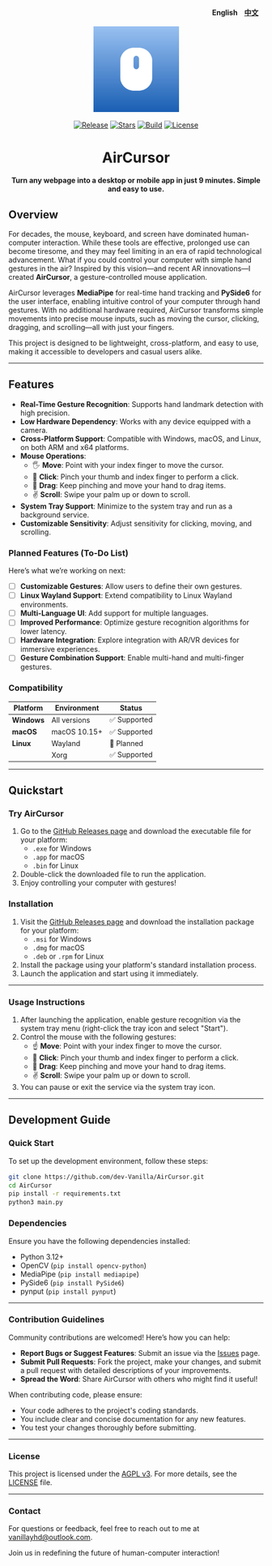<h4 align="right"> 
<span href="README.md">English</span> 
<a href="README_zh_CN.md" 
style="margin: 0 10px;" >中文</a> 
</h4>

<p align="center">
    <img src="./resources/imgs/icon.svg" width=169/>
</p>

<p align="center">
    <a href="https://github.com/dev-Vanilla/AirCursor/releases"><img src="https://img.shields.io/github/v/release/dev-Vanilla/AirCursor?style=flat-square&logo=github" alt="Release"></a>
    <a href="https://github.com/dev-Vanilla/AirCursor/stargazers"><img src="https://img.shields.io/github/stars/dev-Vanilla/AirCursor?style=flat-square&logo=github" alt="Stars"></a>
    <a href="https://github.com/dev-Vanilla/AirCursor/actions/workflows/build.yml"><img src="https://img.shields.io/github/actions/workflow/status/dev-Vanilla/AirCursor/build.yml?style=flat-square&logo=github" alt="Build"></a>
    <a href="https://github.com/dev-Vanilla/AirCursor/blob/main/LICENSE"><img src="https://img.shields.io/github/license/dev-Vanilla/AirCursor?style=flat-square&logo=github" alt="License"></a>
   </a>
</p>

<h1 align="center">AirCursor</h1>  


<p align="center"><strong>Turn any webpage into a desktop or mobile app in just 9 minutes. Simple and easy to use.</strong></p>


## Overview

For decades, the mouse, keyboard, and screen have dominated human-computer interaction. While these tools are effective, prolonged use can become tiresome, and they may feel limiting in an era of rapid technological advancement. What if you could control your computer with simple hand gestures in the air? Inspired by this vision—and recent AR innovations—I created **AirCursor**, a gesture-controlled mouse application.

AirCursor leverages **MediaPipe** for real-time hand tracking and **PySide6** for the user interface, enabling intuitive control of your computer through hand gestures. With no additional hardware required, AirCursor transforms simple movements into precise mouse inputs, such as moving the cursor, clicking, dragging, and scrolling—all with just your fingers.

This project is designed to be lightweight, cross-platform, and easy to use, making it accessible to developers and casual users alike.

---

## Features

- **Real-Time Gesture Recognition**: Supports hand landmark detection with high precision.
- **Low Hardware Dependency**: Works with any device equipped with a camera.
- **Cross-Platform Support**: Compatible with Windows, macOS, and Linux, on both ARM and x64 platforms.
- **Mouse Operations**:
  - 🖐️ **Move**: Point with your index finger to move the cursor.
  - 🫵 **Click**: Pinch your thumb and index finger to perform a click.
  - 🤏 **Drag**: Keep pinching and move your hand to drag items.
  - ✌️ **Scroll**: Swipe your palm up or down to scroll.
- **System Tray Support**: Minimize to the system tray and run as a background service.
- **Customizable Sensitivity**: Adjust sensitivity for clicking, moving, and scrolling.

### Planned Features (To-Do List)

Here’s what we’re working on next:

- [ ] **Customizable Gestures**: Allow users to define their own gestures.
- [ ] **Linux Wayland Support**: Extend compatibility to Linux Wayland environments.
- [ ] **Multi-Language UI**: Add support for multiple languages.
- [ ] **Improved Performance**: Optimize gesture recognition algorithms for lower latency.
- [ ] **Hardware Integration**: Explore integration with AR/VR devices for immersive experiences.
- [ ] **Gesture Combination Support**: Enable multi-hand and multi-finger gestures.

### Compatibility

| Platform       | Environment      | Status        |
|----------------|------------------|---------------|
| **Windows**    | All versions     | ✅ Supported  |
| **macOS**      | macOS 10.15+     | ✅ Supported  |
| **Linux**      | Wayland          | 🚧 Planned    |
|                | Xorg             | ✅ Supported  |

---

## Quickstart

### Try AirCursor
1. Go to the [GitHub Releases page](https://github.com/dev-Vanilla/AirCursor/releases) and download the executable file for your platform:
   - `.exe` for Windows
   - `.app` for macOS
   - `.bin` for Linux
2. Double-click the downloaded file to run the application.
3. Enjoy controlling your computer with gestures!

### Installation
1. Visit the [GitHub Releases page](https://github.com/dev-Vanilla/AirCursor/releases) and download the installation package for your platform:
   - `.msi` for Windows
   - `.dmg` for macOS
   - `.deb` or `.rpm` for Linux
2. Install the package using your platform's standard installation process.
3. Launch the application and start using it immediately.

---

### Usage Instructions

1. After launching the application, enable gesture recognition via the system tray menu (right-click the tray icon and select "Start").
2. Control the mouse with the following gestures:
   - ☝️ **Move**: Point with your index finger to move the cursor.
   - 🫵 **Click**: Pinch your thumb and index finger to perform a click.
   - 🤏 **Drag**: Keep pinching and move your hand to drag items.
   - ✌️ **Scroll**: Swipe your palm up or down to scroll.
3. You can pause or exit the service via the system tray icon.

---

## Development Guide

### Quick Start

To set up the development environment, follow these steps:

```bash
git clone https://github.com/dev-Vanilla/AirCursor.git
cd AirCursor
pip install -r requirements.txt
python3 main.py
```

### Dependencies

Ensure you have the following dependencies installed:
- Python 3.12+
- OpenCV (`pip install opencv-python`)
- MediaPipe (`pip install mediapipe`)
- PySide6 (`pip install PySide6`)
- pynput (`pip install pynput`)

---

### Contribution Guidelines

Community contributions are welcomed! Here’s how you can help:

- **Report Bugs or Suggest Features**: Submit an issue via the [Issues](https://github.com/dev-Vanilla/AirCursor/issues) page.
- **Submit Pull Requests**: Fork the project, make your changes, and submit a pull request with detailed descriptions of your improvements.
- **Spread the Word**: Share AirCursor with others who might find it useful!

When contributing code, please ensure:
- Your code adheres to the project's coding standards.
- You include clear and concise documentation for any new features.
- You test your changes thoroughly before submitting.

---

### License

This project is licensed under the [AGPL v3](https://www.gnu.org/licenses/agpl-3.0.txt). For more details, see the [LICENSE](LICENSE) file.

---

### Contact

For questions or feedback, feel free to reach out to me at [vanillayhd@outlook.com](mailto:vanillayhd@outlook.com).

Join us in redefining the future of human-computer interaction!
